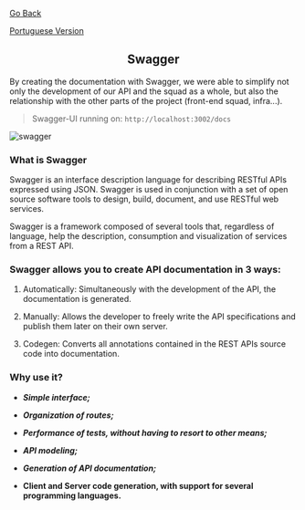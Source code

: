 <a href="https://github.com/Squad-Back-End/reprography-nodejs/blob/master/docs/README-en.md">Go Back</a>

<a href="https://github.com/Squad-Back-End/reprography-nodejs/blob/master/docs/swagger/README.md">Portuguese Version</a>

## <h2 align="center">Swagger</h2>

By creating the documentation with Swagger, we were able to simplify not only the development of our API and the squad as a whole, but also the relationship with the other parts of the project (front-end squad, infra...).

> Swagger-UI running on: `http://localhost:3002/docs`

![swagger](https://github.com/Squad-Back-End/reprography-nodejs/blob/master/docs/swagger/swagger.png)

### What is Swagger

Swagger is an interface description language for describing RESTful APIs expressed using JSON.
Swagger is used in conjunction with a set of open source software tools to design, build, document, and use RESTful web services.

Swagger is a framework composed of several tools that, regardless of language, help the description, consumption and visualization of services from a REST API.


### **Swagger allows you to create API documentation in 3 ways:**

1. Automatically: Simultaneously with the development of the API, the documentation is generated.

2. Manually: Allows the developer to freely write the API specifications and publish them later on their own server.

3. Codegen: Converts all annotations contained in the REST APIs source code into documentation.


### **Why use it?**

- ***Simple interface;***

- ***Organization of routes;***

- ***Performance of tests, without having to resort to other means;***

- ***API modeling;***

- ***Generation of API documentation;***

- **Client and Server code generation, with support for several programming languages.**
